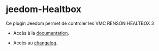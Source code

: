 # jeedom-Healtbox
Ce plugin Jeedom permet de controler les VMC RENSON HEALTBOX 3

* Accès à la [documentation](./docs/fr_FR/index.md).

* Accès au [changelog](./docs/fr_FR/changelog.md).